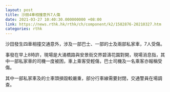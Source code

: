 ```yaml
---
layout: post
title: 沙田4車相撞意外7人傷
date: 2021-03-27 10:40:30.000000000 +08:00
link: https://news.rthk.hk/rthk/ch/component/k2/1582876-20210327.htm
categories: rthk
---
```


沙田發生四車相撞交通意外，涉及一部巴士、一部的士及兩部私家車，7人受傷。

事發在早上8時許，現場是大涌橋路與安景街交界碧濤花園對開，現場消息指，其中一部私家車的司機一度被困，車上乘客受輕傷，巴士司機及一名乘客亦報稱受傷。

其中一部私家車及的士車頭損毀較嚴重，部分行車線需要封閉，交通警員在場調查。
